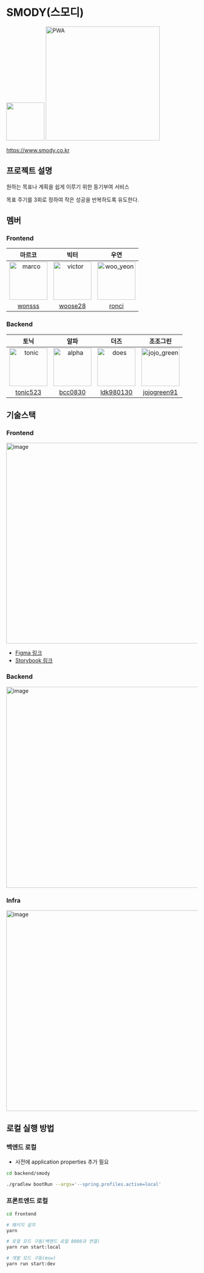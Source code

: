 # SMODY(스모디) 

<img src="https://user-images.githubusercontent.com/59413128/185350531-1ecaaf78-e295-4bf5-b14a-4c5208e84c65.png" width="100"> <img src="https://user-images.githubusercontent.com/59413128/185350386-6b9d9f8b-8f86-4f63-84c1-9b52dd9fbf19.png" alt="PWA" width="300">

https://www.smody.co.kr

## 프로젝트 설명

원하는 목표나 계획을 쉽게 이루기 위한 동기부여 서비스

목표 주기를 3회로 정하여 작은 성공을 반복하도록 유도한다.

## 멤버

### Frontend

|                                                마르코                                                 |                                                  빅터                                                  |                                                   우연                                                   |
| :---------------------------------------------------------------------------------------------------: | :----------------------------------------------------------------------------------------------------: | :------------------------------------------------------------------------------------------------------: |
| <img src="https://avatars.githubusercontent.com/u/59413128?v=4" alt="marco" width="100" height="100"> | <img src="https://avatars.githubusercontent.com/u/52148907?v=4" alt="victor" width="100" height="100"> | <img src="https://avatars.githubusercontent.com/u/70249108?v=4" alt="woo_yeon" width="100" height="100"> |
|                                  [wonsss](https://github.com/wonsss)                                  |                                 [woose28](https://github.com/woose28)                                  |                                    [ronci](https://github.com/ronci)                                     |

### Backend

|                                                 토닉                                                  |                                                 알파                                                  |                                                 더즈                                                 |                                                  조조그린                                                  |
| :---------------------------------------------------------------------------------------------------: | :---------------------------------------------------------------------------------------------------: | :--------------------------------------------------------------------------------------------------: | :--------------------------------------------------------------------------------------------------------: |
| <img src="https://avatars.githubusercontent.com/u/59171113?v=4" alt="tonic" width="100" height="100"> | <img src="https://avatars.githubusercontent.com/u/50986686?v=4" alt="alpha" width="100" height="100"> | <img src="https://avatars.githubusercontent.com/u/78652144?v=4" alt="does" width="100" height="100"> | <img src="https://avatars.githubusercontent.com/u/82805588?v=4" alt="jojo_green" width="100" height="100"> |
|                                [tonic523](https://github.com/tonic523)                                |                                 [bcc0830](https://github.com/bcc0830)                                 |                              [ldk980130](https://github.com/ldk980130)                               |                               [jojogreen91](https://github.com/jojogreen91)                                |

## 기술스택

### Frontend

<img width="528" alt="image" src="https://user-images.githubusercontent.com/59413128/185350085-f0dfdfc8-f28e-41a2-a637-9426e5217f78.png">

- [Figma 링크](https://www.figma.com/file/HQinpzR8FuXUFxTZzzzCpf/Smody-Design-System)
- [Storybook 링크](https://woowacourse-teams.github.io/2022-smody)

### Backend

<img width="529" alt="image" src="https://user-images.githubusercontent.com/59413128/196944126-2cd8cb03-b261-4555-828f-29d9f0173d98.png">


### Infra

<img width="528" alt="image" src="https://user-images.githubusercontent.com/59413128/185350044-159d30d9-751a-495e-94b5-3f61a433f5e9.png">

## 로컬 실행 방법
### 백엔드 로컬
- 사전에 application properties 추가 필요

```bash
cd backend/smody

./gradlew bootRun --args='--spring.profiles.active=local'
```

### 프론트엔드 로컬

```bash
cd frontend

# 패키지 설치
yarn

# 로컬 모드 구동(백엔드 로컬 8080과 연결)
yarn run start:local

# 개발 모드 구동(msw)
yarn run start:dev
```
